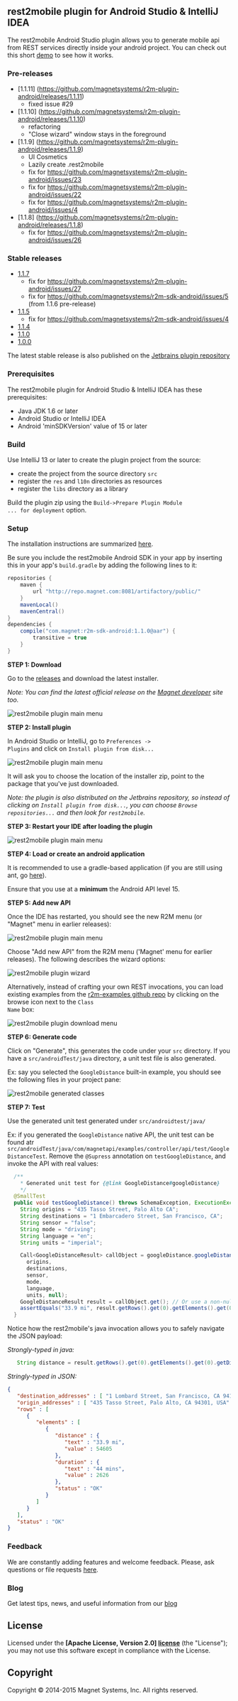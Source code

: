 ## rest2mobile plugin for Android Studio & IntelliJ IDEA

The rest2mobile Android Studio plugin allows you to generate mobile api from REST services directly inside your android project. You can check out this short [demo](http://www.youtube.com/watch?v=_6gtI5v4m8U) to see how it works.

### Pre-releases
* [1.1.11] (https://github.com/magnetsystems/r2m-plugin-android/releases/1.1.11)
  * fixed issue #29
* [1.1.10] (https://github.com/magnetsystems/r2m-plugin-android/releases/1.1.10)
  * refactoring
  * "Close wizard" window stays in the foreground
* [1.1.9] (https://github.com/magnetsystems/r2m-plugin-android/releases/1.1.9) 
  * UI Cosmetics
  * Lazily create .rest2mobile
  * fix for https://github.com/magnetsystems/r2m-plugin-android/issues/23 
  * fix for https://github.com/magnetsystems/r2m-plugin-android/issues/22 
  * fix for https://github.com/magnetsystems/r2m-plugin-android/issues/4 
* [1.1.8] (https://github.com/magnetsystems/r2m-plugin-android/releases/1.1.8) 
  * fix for https://github.com/magnetsystems/r2m-plugin-android/issues/26 
  
### Stable releases
* [1.1.7](https://github.com/magnetsystems/r2m-plugin-android/releases/1.1.7)
   * fix for https://github.com/magnetsystems/r2m-plugin-android/issues/27
   * fix for https://github.com/magnetsystems/r2m-sdk-android/issues/5 (from 1.1.6 pre-release)
* [1.1.5](https://github.com/magnetsystems/r2m-plugin-android/releases/1.1.5)
   * fix for https://github.com/magnetsystems/r2m-sdk-android/issues/4
* [1.1.4](https://github.com/magnetsystems/r2m-plugin-android/releases/1.1.4)
* [1.1.0](https://github.com/magnetsystems/r2m-plugin-android/releases/1.1.0)
* [1.0.0](https://github.com/magnetsystems/r2m-plugin-android/releases/v1.0.0)

The latest stable release is also published on the [Jetbrains plugin repository](https://plugins.jetbrains.com/plugin/7559?pr=idea)

### Prerequisites
The rest2mobile plugin for Android Studio & IntelliJ IDEA has these prerequisites:

* Java JDK 1.6 or later
* Android Studio or IntelliJ IDEA
* Android 'minSDKVersion' value of 15 or later

### Build

Use IntelliJ 13 or later to create the plugin project from the source:
* create the project from the source directory <code>src</code>
* register the <code>res</code> and <code>l10n</code> directories as resources
* register the <code>libs</code> directory as a library 

Build the plugin zip using the <code>Build->Prepare Plugin Module ... for deployment</code> option.

### Setup

The installation instructions are summarized [here](http://developer.magnet.com/android).

Be sure you include the rest2mobile Android SDK in your app by inserting this in your app's <code>build.gradle</code> by adding the following lines to it:

```groovy
repositories {
    maven {
        url "http://repo.magnet.com:8081/artifactory/public/"
    }
    mavenLocal()
    mavenCentral()
}
dependencies {
    compile("com.magnet:r2m-sdk-android:1.1.0@aar") {
        transitive = true
    }
}
```

__STEP 1: Download__

Go to the [releases](https://github.com/magnetsystems/r2m-plugin-android/releases) and download the latest installer. 

*Note: You can find the latest official release on the [Magnet developer](http://developer.magnet.com/android) site too.*

![rest2mobile plugin main menu](doc/img/R2M-download-release.jpg)

__STEP 2: Install plugin__

In Android Studio or IntelliJ, go to <code>Preferences -> Plugins</code> and click on <code>Install plugin from disk...</code>

![rest2mobile plugin main menu](doc/img/R2M-install-plugin.jpg)


It will ask you to choose the location of the installer zip, point to the package that you've just downloaded.

*Note: the plugin is also distributed on the Jetbrains repository, so instead of clicking on <code>Install plugin from disk...</code>, you can choose <code>Browse repositories...</code> and then look for <code>rest2mobile</code>.*

__STEP 3: Restart your IDE after loading the plugin__

![rest2mobile plugin main menu](doc/img/R2M-restart-IDE.jpg)

__STEP 4: Load or create an android application__


It is recommended to use a gradle-based application (if you are still using ant, go [here](https://github.com/magnetsystems/rest2mobile/wiki/rest2mobile-setup-ant)). 

Ensure that you use at a __minimum__ the Android API level 15. 

__STEP 5: Add new API__

Once the IDE has restarted, you should see the new R2M menu (or "Magnet" menu in earlier releases):

![rest2mobile plugin main menu](doc/img/R2M-menu.jpg)

Choose "Add new API" from the R2M menu ('Magnet' menu for earlier releases). The following describes the wizard options:

![rest2mobile plugin wizard](doc/img/R2M-wizard-description.jpg)

Alternatively, instead of crafting your own REST invocations, you can load existing examples from the [r2m-examples github repo](https://github.com/magnetsystems/r2m-examples) by clicking on the browse icon next to the <code>Class Name</code> box:

![rest2mobile plugin download menu](doc/img/R2M-download.jpg)

__STEP 6: Generate code__

Click on "Generate", this generates the code under your <code>src</code> directory. If you have a <code>src/androidTest/java</code> directory, a unit test file is also generated.

Ex: say you selected the <code>GoogleDistance</code> built-in example, you should see the following files in your project pane:

![rest2mobile generated classes](doc/img/R2M-generated-classes.jpg)

__STEP 7: Test__

Use the generated unit test generated under <code>src/androidtest/java/</code>

Ex: if you generated the <code>GoogleDistance</code> native API, the unit test can be found atr <code>src/androidTest/java/com/magnetapi/examples/controller/api/test/GoogleDistanceTest</code>. Remove the <code>@Supress</code> annotation on <code>testGoogleDistance</code>, and invoke the API with real values:

```java
  /**
    * Generated unit test for {@link GoogleDistance#googleDistance}
    */
  @SmallTest
  public void testGoogleDistance() throws SchemaException, ExecutionException, InterruptedException {
    String origins = "435 Tasso Street, Palo Alto CA";
    String destinations = "1 Embarcadero Street, San Francisco, CA";
    String sensor = "false";
    String mode = "driving";
    String language = "en";
    String units = "imperial";

    Call<GoogleDistanceResult> callObject = googleDistance.googleDistance(
      origins, 
      destinations, 
      sensor, 
      mode, 
      language, 
      units, null); 
    GoogleDistanceResult result = callObject.get(); // Or use a non-null 'StateChangedListener' in 'googleDistance' to be asynchronously called back, once result is avail.
    assertEquals("33.9 mi", result.getRows().get(0).getElements().get(0).getDistance().getText());// actual distance may vary
  }
```

Notice how the rest2mobile's java invocation allows you to safely navigate the JSON payload:

*Strongly-typed in java:*

```java
   String distance = result.getRows().get(0).getElements().get(0).getDistance().getText());
``` 
*Stringly-typed in JSON:*
```json
{
   "destination_addresses" : [ "1 Lombard Street, San Francisco, CA 94111, USA" ],
   "origin_addresses" : [ "435 Tasso Street, Palo Alto, CA 94301, USA" ],
   "rows" : [
      {
         "elements" : [
            {
               "distance" : {
                  "text" : "33.9 mi",
                  "value" : 54605
               },
               "duration" : {
                  "text" : "44 mins",
                  "value" : 2626
               },
               "status" : "OK"
            }
         ]
      }
   ],
   "status" : "OK"
}
```




### Feedback

We are constantly adding features and welcome feedback. 
Please, ask questions or file requests [here](https://github.com/magnetsystems/r2m-plugin-android/issues).

### Blog

Get latest tips, news, and useful information from our [blog](http://www.magnet.com/dev-blog/)

## License

Licensed under the **[Apache License, Version 2.0] [license]** (the "License");
you may not use this software except in compliance with the License.

## Copyright

Copyright © 2014-2015 Magnet Systems, Inc. All rights reserved.

[website]: http://developer.magnet.com
[techdoc]: https://github.com/magnetsystems/rest2mobile/wiki
[r2m-plugin-android]:https://github.com/magnetsystems/r2m-plugin-android/
[r2m-plugin-ios]:https://github.com/magnetsystems/r2m-plugin-ios/
[r2m-cli]:https://github.com/magnetsystems/r2m-cli/
[license]: http://www.apache.org/licenses/LICENSE-2.0
[r2m wiki]:https://github.com/magnetsystems/r2m-cli/wiki
